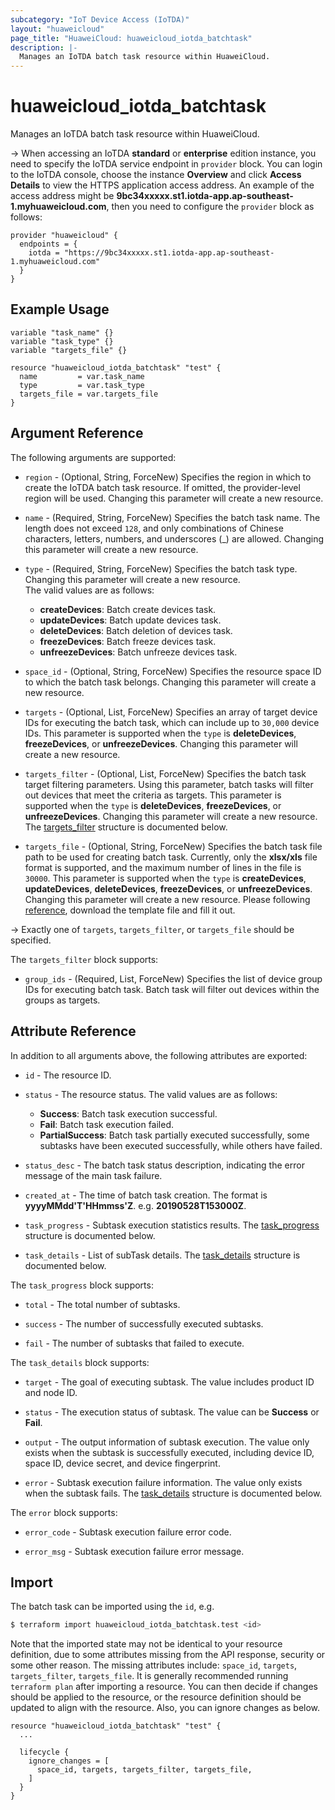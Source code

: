 ```yaml
---
subcategory: "IoT Device Access (IoTDA)"
layout: "huaweicloud"
page_title: "HuaweiCloud: huaweicloud_iotda_batchtask"
description: |-
  Manages an IoTDA batch task resource within HuaweiCloud.
---
```


# huaweicloud_iotda_batchtask

Manages an IoTDA batch task resource within HuaweiCloud.

-> When accessing an IoTDA **standard** or **enterprise** edition instance, you need to specify the IoTDA service
  endpoint in `provider` block.
  You can login to the IoTDA console, choose the instance **Overview** and click **Access Details**
  to view the HTTPS application access address. An example of the access address might be
  **9bc34xxxxx.st1.iotda-app.ap-southeast-1.myhuaweicloud.com**, then you need to configure the
  `provider` block as follows:

  ```hcl
  provider "huaweicloud" {
    endpoints = {
      iotda = "https://9bc34xxxxx.st1.iotda-app.ap-southeast-1.myhuaweicloud.com"
    }
  }
  ```

## Example Usage

```hcl
variable "task_name" {}
variable "task_type" {}
variable "targets_file" {}

resource "huaweicloud_iotda_batchtask" "test" { 
  name         = var.task_name
  type         = var.task_type
  targets_file = var.targets_file
}
```

## Argument Reference

The following arguments are supported:

* `region` - (Optional, String, ForceNew) Specifies the region in which to create the IoTDA batch task resource.
  If omitted, the provider-level region will be used. Changing this parameter will create a new resource.

* `name` - (Required, String, ForceNew) Specifies the batch task name. The length does not exceed `128`, and only
  combinations of Chinese characters, letters, numbers, and underscores (_) are allowed.
  Changing this parameter will create a new resource.

* `type` - (Required, String, ForceNew) Specifies the batch task type.
  Changing this parameter will create a new resource.  
  The valid values are as follows:
  + **createDevices**: Batch create devices task.
  + **updateDevices**: Batch update devices task.
  + **deleteDevices**: Batch deletion of devices task.
  + **freezeDevices**: Batch freeze devices task.
  + **unfreezeDevices**: Batch unfreeze devices task.

* `space_id` - (Optional, String, ForceNew) Specifies the resource space ID to which the batch task belongs.
  Changing this parameter will create a new resource.

* `targets` - (Optional, List, ForceNew) Specifies an array of target device IDs for executing the batch task, which can
  include up to `30,000` device IDs. This parameter is supported when the `type` is **deleteDevices**,
  **freezeDevices**, or **unfreezeDevices**. Changing this parameter will create a new resource.

* `targets_filter` - (Optional, List, ForceNew) Specifies the batch task target filtering parameters.
  Using this parameter, batch tasks will filter out devices that meet the criteria as targets.
  This parameter is supported when the `type` is **deleteDevices**, **freezeDevices**, or **unfreezeDevices**.
  Changing this parameter will create a new resource.
  The [targets_filter](#IoTDA_targets_filter) structure is documented below.

* `targets_file` - (Optional, String, ForceNew) Specifies the batch task file path to be used for creating batch task.
  Currently, only the **xlsx/xls** file format is supported, and the maximum number of lines in the file is `30000`.
  This parameter is supported when the `type` is **createDevices**, **updateDevices**, **deleteDevices**,
  **freezeDevices**, or **unfreezeDevices**. Changing this parameter will create a new resource.
  Please following [reference](https://support.huaweicloud.com/intl/en-us/usermanual-iothub/iot_01_0032.html),
  download the template file and fill it out.

-> Exactly one of `targets`, `targets_filter`, or `targets_file` should be specified.

<a name="IoTDA_targets_filter"></a>
The `targets_filter` block supports:

* `group_ids` - (Required, List, ForceNew) Specifies the list of device group IDs for executing batch task. Batch task
  will filter out devices within the groups as targets.

## Attribute Reference

In addition to all arguments above, the following attributes are exported:

* `id` - The resource ID.

* `status` - The resource status. The valid values are as follows:
  + **Success**: Batch task execution successful.
  + **Fail**: Batch task execution failed.
  + **PartialSuccess**: Batch task partially executed successfully, some subtasks have been executed successfully,
    while others have failed.

* `status_desc` - The batch task status description, indicating the error message of the main task failure.

* `created_at` - The time of batch task creation. The format is **yyyyMMdd'T'HHmmss'Z**. e.g. **20190528T153000Z**.

* `task_progress` - Subtask execution statistics results.
  The [task_progress](#iotda_task_progress) structure is documented below.

* `task_details` - List of subTask details.
  The [task_details](#iotda_task_details) structure is documented below.

<a name="iotda_task_progress"></a>
The `task_progress` block supports:

* `total` - The total number of subtasks.

* `success` - The number of successfully executed subtasks.

* `fail` - The number of subtasks that failed to execute.

<a name="iotda_task_details"></a>
The `task_details` block supports:

* `target` - The goal of executing subtask. The value includes product ID and node ID.

* `status` - The execution status of subtask. The value can be **Success** or **Fail**.

* `output` - The output information of subtask execution. The value only exists when the subtask is successfully
  executed, including device ID, space ID, device secret, and device fingerprint.

* `error` - Subtask execution failure information. The value only exists when the subtask fails.
  The [task_details](#iotda_task_details_error) structure is documented below.

<a name="iotda_task_details_error"></a>
The `error` block supports:

* `error_code` - Subtask execution failure error code.

* `error_msg` - Subtask execution failure error message.

## Import

The batch task can be imported using the `id`, e.g.

```bash
$ terraform import huaweicloud_iotda_batchtask.test <id>
```

Note that the imported state may not be identical to your resource definition, due to some attributes missing from the
API response, security or some other reason. The missing attributes include: `space_id`, `targets`, `targets_filter`,
 `targets_file`. It is generally recommended running `terraform plan` after importing a resource.
You can then decide if changes should be applied to the resource, or the resource definition
should be updated to align with the resource. Also, you can ignore changes as below.

```hcl
resource "huaweicloud_iotda_batchtask" "test" { 
  ...
  
  lifecycle {
    ignore_changes = [
      space_id, targets, targets_filter, targets_file,
    ]
  }
}
```
